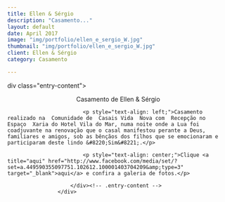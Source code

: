 ```yaml
---
title: Ellen & Sérgio
description: "Casamento..."
layout: default
date: April 2017
image: "img/portfolio/ellen_e_sergio_W.jpg"
thumbnail: "img/portfolio/ellen_e_sergio_W.jpg"
client: Ellen & Sérgio
category: Casamento

---
```



<div class="grid">
	<div class="c-8">
		div class="entry-content">
							<p style="text-align: center;">Casamento de Ellen &amp; Sérgio</p>

							<p style="text-align: left;">Casamento realizado na  Comunidade de  Casais Vida  Nova com  Recepção no  Espaço  Xaria do Hotel Vila do Mar, numa noite onde a Lua foi coadjuvante na renovação que o casal manifestou perante a Deus, familiares e amigos, sob as bênçãos dos filhos que se emocionaram e participaram deste lindo &#8220;Sim&#8221;.</p>

							<p style="text-align: center;">Clique <a title="aqui" href="http://www.facebook.com/media/set/?set=a.449590355097751.102612.100001403704209&amp;type=3" target="_blank">aqui</a> e confira a galeria de fotos.</p>
				
						</div><!-- .entry-content -->
					</div>